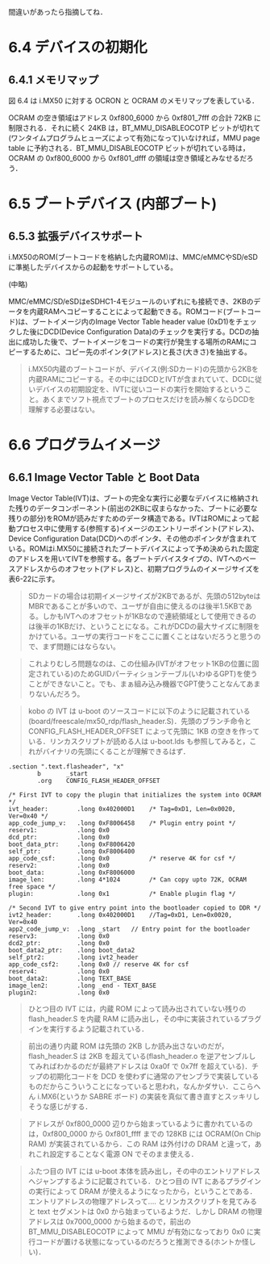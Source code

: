 

間違いがあったら指摘してね．

# 6.4 デバイスの初期化 #
## 6.4.1 メモリマップ ##
図 6.4 は i.MX50 に対する OCRON と OCRAM のメモリマップを表している．

OCRAM の空き領域はアドレス 0xf800\_6000 から 0xf801\_7fff の合計 72KB に制限される．それに続く 24KB は，BT\_MMU\_DISABLEOCOTP ビットが切れて(ワンタイムプログラムヒューズによって有効になって)いなければ，MMU page table に予約される．BT\_MMU\_DISABLEOCOTP ビットが切れている時は，OCRAM の 0xf800\_6000 から 0xf801\_dfff の領域は空き領域とみなせるだろう．

# 6.5 ブートデバイス (内部ブート) #
## 6.5.3 拡張デバイスサポート ##
i.MX50のROM(ブートコードを格納した内蔵ROM)は、MMC/eMMCやSD/eSDに準拠したデバイスからの起動をサポートしている。

(中略)

MMC/eMMC/SD/eSDはeSDHC1-4モジュールのいずれにも接続でき、2KBのデータを内蔵RAMへコピーすることによって起動できる。ROMコード(ブートコード)は、ブートイメージ内のImage Vector Table header value (0xD1)をチェックした後にDCD(Device Configuration Data)のチェックを実行する。DCDの抽出に成功した後で、ブートイメージをコードの実行が発生する場所のRAMにコピーするために、コピー先のポインタ(アドレス)と長さ(大きさ)を抽出する。

> i.MX50内蔵のブートコードが、デバイス(例:SDカード)の先頭から2KBを内蔵RAMにコピーする。その中にはDCDとIVTが含まれていて、DCDに従いデバイスの初期設定を、IVTに従いコードの実行を開始するということ。あくまでソフト視点でブートのプロセスだけを読み解くならDCDを理解する必要はない。

# 6.6 プログラムイメージ #
## 6.6.1 Image Vector Table と Boot Data ##
Image Vector Table(IVT)は、ブートの完全な実行に必要なデバイスに格納された残りのデータコンポーネント(前出の2KBに収まらなかった、ブートに必要な残りの部分)をROMが読みだすためのデータ構造である。IVTはROMによって起動プロセス中に使用する(参照する)イメージのエントリーポイント(アドレス)、Device Configuration Data(DCD)へのポインタ、その他のポインタが含まれている。ROMはi.MX50に接続されたブートデバイスによって予め決められた固定のアドレスを用いてIVTを参照する。各ブートデバイスタイプの、IVTへのベースアドレスからのオフセット(アドレス)と、初期プログラムのイメージサイズを表6-22に示す。

> SDカードの場合は初期イメージサイズが2KBであるが、先頭の512byteはMBRであることが多いので、ユーザが自由に使えるのは後半1.5KBである。しかもIVTへのオフセットが1KBなので連続領域として使用できるのは後半の1KBだけ、ということになる。これがDCDの最大サイズに制限をかけている。ユーザの実行コードをここに置くことはないだろうと思うので、まず問題にはならない。

> これよりむしろ問題なのは、この仕組み(IVTがオフセット1KBの位置に固定されている)のためGUIDパーティションテーブル(いわゆるGPT)を使うことができないこと。でも、まぁ組み込み機器でGPT使うことなんてあまりないんだろう。

> kobo の IVT は u-boot のソースコードに以下のように記載されている(board/freescale/mx50\_rdp/flash\_header.S)．先頭のブランチ命令と CONFIG\_FLASH\_HEADER\_OFFSET によって先頭に 1KB の空きを作っている．リンカスクリプトが読める人は u-boot.lds も参照してみると，これがバイナリの先頭にくることが理解できるはず．
```
.section ".text.flasheader", "x"
        b       _start
        .org    CONFIG_FLASH_HEADER_OFFSET

/* First IVT to copy the plugin that initializes the system into OCRAM */
ivt_header:        .long 0x402000D1    /* Tag=0xD1, Len=0x0020, Ver=0x40 */
app_code_jump_v:   .long 0xF8006458    /* Plugin entry point */
reserv1:           .long 0x0
dcd_ptr:           .long 0x0
boot_data_ptr:     .long 0xF8006420
self_ptr:          .long 0xF8006400
app_code_csf:      .long 0x0           /* reserve 4K for csf */
reserv2:           .long 0x0
boot_data:         .long 0xF8006000
image_len:         .long 4*1024        /* Can copy upto 72K, OCRAM free space */
plugin:            .long 0x1           /* Enable plugin flag */

/* Second IVT to give entry point into the bootloader copied to DDR */
ivt2_header:       .long 0x402000D1    //Tag=0xD1, Len=0x0020, Ver=0x40
app2_code_jump_v:  .long _start   // Entry point for the bootloader
reserv3:           .long 0x0
dcd2_ptr:          .long 0x0
boot_data2_ptr:    .long boot_data2
self_ptr2:         .long ivt2_header
app_code_csf2:     .long 0x0 // reserve 4K for csf
reserv4:           .long 0x0
boot_data2:        .long TEXT_BASE
image_len2:        .long _end - TEXT_BASE
plugin2:           .long 0x0
```
> ひとつ目の IVT には，内蔵 ROM によって読み出されていない残りの flash\_header.S を内蔵 RAM に読み出し，その中に実装されているプラグインを実行するよう記載されている．

> 前出の通り内蔵 ROM は先頭の 2KB しか読み出さないのだが，flash\_header.S は 2KB を超えている(flash\_header.o を逆アセンブルしてみればわかるのだが最終アドレスは 0xa0f で 0x7ff を超えている)．チップの初期化コードを DCD を使わずに通常のアセンブラで実装しているものだからこういうことになっていると思われ，なんかダサい．ここらへん i.MX6(というか SABRE ボード) の実装を真似て書き直すとスッキリしそうな感じがする．

> アドレスが 0xf800\_0000 辺りから始まっているように書かれているのは，0xf800\_0000 から 0xf801\_ffff までの 128KB には OCRAM(On Chip RAM) が実装されているから．この RAM は外付けの DRAM と違って，あれこれ設定することなく電源 ON でそのまま使える．

> ふたつ目の IVT には u-boot 本体を読み出し，その中のエントリアドレスへジャンプするように記載されている．ひとつ目の IVT にあるプラグインの実行によって DRAM が使えるようになったから，ということである．エントリアドレスの物理アドレスって.... とリンカスクリプトを見てみると text セグメントは 0x0 から始まっているようだ．しかし DRAM の物理アドレスは 0x7000\_0000 から始まるので，前出の BT\_MMU\_DISABLEOCOTP によって MMU が有効になっており 0x0 に実行コードが置ける状態になっているのだろうと推測できる(ホントか怪しい)．